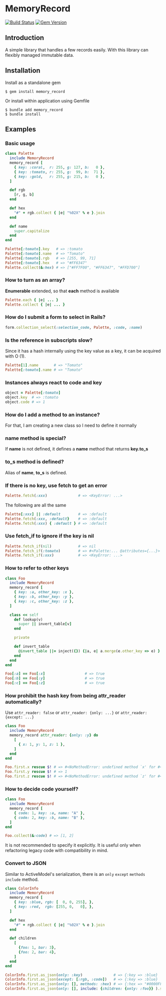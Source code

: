 # MemoryRecord

[![Build Status](https://travis-ci.org/akicho8/memory_record.svg?branch=master)](https://travis-ci.org/akicho8/memory_record)
[![Gem Version](https://badge.fury.io/rb/memory_record.svg)](https://badge.fury.io/rb/memory_record)

<!-- [![Dependency Status](https://gemnasium.com/badges/github.com/akicho8/memory_record.svg)](https://gemnasium.com/github.com/akicho8/memory_record) -->

## Introduction

A simple library that handles a few records easily.
With this library can flexibly managed immutable data.

## Installation

Install as a standalone gem

```shell
$ gem install memory_record
```

Or install within application using Gemfile

```shell
$ bundle add memory_record
$ bundle install
```

## Examples

### Basic usage

```ruby
class Palette
  include MemoryRecord
  memory_record [
    { key: :coral,  r: 255, g: 127, b:   0 },
    { key: :tomato, r: 255, g:  99, b:  71 },
    { key: :gold,   r: 255, g: 215, b:   0 },
  ]

  def rgb
    [r, g, b]
  end

  def hex
    "#" + rgb.collect { |e| "%02X" % e }.join
  end

  def name
    super.capitalize
  end
end

Palette[:tomato].key   # => :tomato
Palette[:tomato].name  # => "Tomato"
Palette[:tomato].rgb   # => [255, 99, 71]
Palette[:tomato].hex   # => "#FF6347"
Palette.collect(&:hex) # => ["#FF7F00", "#FF6347", "#FFD700"]
```

### How to turn as an array?

**Enumerable** extended, so that **each** method is available

```ruby
Palette.each { |e| ... }
Palette.collect { |e| ... }
```

### How do I submit a form to select in Rails?

```ruby
form.collection_select(:selection_code, Palette, :code, :name)
```

### Is the reference in subscripts slow?

Since it has a hash internally using the key value as a key, it can be acquired with O (1).

```ruby
Palette[1].name       # => "Tomato"
Palette[:tomato].name # => "Tomato"
```

### Instances always react to **code** and **key**

```ruby
object = Palette[:tomato]
object.key  # => :tomato
object.code # => 1
```

### How do I add a method to an instance?

For that, I am creating a new class so I need to define it normally

### **name** method is special?

If **name** is not defined, it defines a **name** method that returns **key.to_s**

### **to_s** method is defined?

Alias of **name**, **to_s** is defined.

### If there is no key, use fetch to get an error

```ruby
Palette.fetch(:xxx)              # => <KeyError: ...>
```

The following are all the same

```ruby
Palette[:xxx] || :default        # => :default
Palette.fetch(:xxx, :default}    # => :default
Palette.fetch(:xxx) { :default } # => :default
```

### Use fetch_if to ignore if the key is nil

```ruby
Palette.fetch_if(nil)            # => nil
Palette.fetch_if(:tomato)        # => #<Palette:... @attributes={...}>
Palette.fetch_if(:xxx)           # => <KeyError: ...>
```

### How to refer to other keys

```ruby
class Foo
  include MemoryRecord
  memory_record [
    { key: :a, other_key: :x },
    { key: :b, other_key: :y },
    { key: :c, other_key: :z },
  ]

  class << self
    def lookup(v)
      super || invert_table[v]
    end

    private

    def invert_table
      @invert_table ||= inject({}) {|a, e| a.merge(e.other_key => e) }
    end
  end
end

Foo[:a] == Foo[:x]                  # => true
Foo[:b] == Foo[:y]                  # => true
Foo[:c] == Foo[:z]                  # => true
```

### How prohibit the hash key from being attr_reader automatically?

Use `attr_reader: false` or `attr_reader: {only: ...}` or `attr_reader: {except: ...}`

```ruby
class Foo
  include MemoryRecord
  memory_record attr_reader: {only: :y} do
    [
      { x: 1, y: 1, z: 1 },
    ]
  end
end

Foo.first.x rescue $! # => #<NoMethodError: undefined method `x' for #<Foo:0x007fcc861ff108>>
Foo.first.y rescue $! # => 1
Foo.first.z rescue $! # => #<NoMethodError: undefined method `z' for #<Foo:0x007fcc861ff108>>
```

### How to decide **code** yourself?

```ruby
class Foo
  include MemoryRecord
  memory_record [
    { code: 1, key: :a, name: "A" },
    { code: 2, key: :b, name: "B" },
  ]
end

Foo.collect(&:code) # => [1, 2]
```

It is not recommended to specify it explicitly.
It is useful only when refactoring legacy code with compatibility in mind.

### Convert to JSON

Similar to ActiveModel's serialization, there is an `only` `except` `methods` `include` method.

```ruby
class ColorInfo
  include MemoryRecord
  memory_record [
    { key: :blue, rgb: [  0, 0, 255], },
    { key: :red,  rgb: [255, 0,   0], },
  ]

  def hex
    "#" + rgb.collect { |e| "%02X" % e }.join
  end

  def children
    [
      {foo: 1, bar: 3},
      {foo: 2, bar: 4},
    ]
  end
end

ColorInfo.first.as_json(only: :key)              # => {:key => :blue}
ColorInfo.first.as_json(except: [:rgb, :code])   # => {:key => :blue}
ColorInfo.first.as_json(only: [], methods: :hex) # => {:hex => "#0000FF"}
ColorInfo.first.as_json(only: [], include: {children: {only: :foo}} ).should == {:children => [{"foo" => 1}, {"foo" => 2}]}
```
